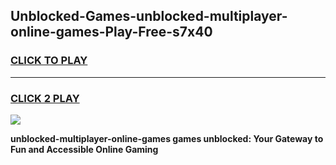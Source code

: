 
## Unblocked-Games-unblocked-multiplayer-online-games-Play-Free-s7x40
<h3>
<a href="https://premium76.site?title=unblocked-multiplayer-online-games&ref=18A">CLICK TO PLAY</a></h3>
<hr>

<h3>
<a href="https://premium76.site?title=unblocked-multiplayer-online-games&ref=18A">CLICK 2 PLAY</a>
  
</h3>

<a href="https://premium76.site?title=unblocked-multiplayer-online-games&ref=18A"><img src="https://clearcache.store/games.png"></a>


**unblocked-multiplayer-online-games games unblocked: Your Gateway to Fun and Accessible Online Gaming**
